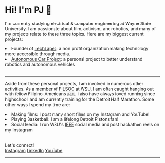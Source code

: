 <h1>Hi! I'm PJ 👋</h1>
<p>I'm currently studying electrical & computer engineering at Wayne State University. I am passionate about film, activism, and robotics, and many of my projects relate to these three topics. Here are my biggest current projects:</p>
<li>Founder of <a href="https://www.linkedin.com/company/techtapes" >TechTapes</a>: a non profit organization making technology more accessible through media.</li>
<li><a href="https://github.com/PJ1229/Autonomous-Car-Project">Autonomous Car Project</a>: a personal project to better understand robotics and autonomous vehicles</li>
<br>
<hr>
<p>Aside from these personal projects, I am involved in numerous other activities. As a member of <a href="https://www.filsoc.org/">FILSOC</a> at WSU, I am often caught hanging out with fellow Filipino-Americans 🇵🇭. I also have always loved running since highschool, and am currently training for the Detroit Half Marathon. Some other ways I spend my time are:</p>
<li>Making films: I post many short films on my <a href="https://www.instagram.com/pj.k1m/">Instagram</a> and <a href="https://www.youtube.com/@pjkim61">YouTube</a>!</li>
<li>Playing Basketball: I am a lifelong Detroit Pistons fan!</li>
<li>Social Media: I run WSU's <a href="https://www.instagram.com/wsu_ieee/">IEEE</a> social media and post hackathon reels on my Instagram</li>
<br>
<br>
Let's connect!<br>
<a href="https://www.instagram.com/pj.k1m/">Instagram</a>  <a href="https://www.linkedin.com/in/pjk1m/">LinkedIn</a>  <a href="https://www.youtube.com/@pjkim61">YouTube</a><br>
<hr>
